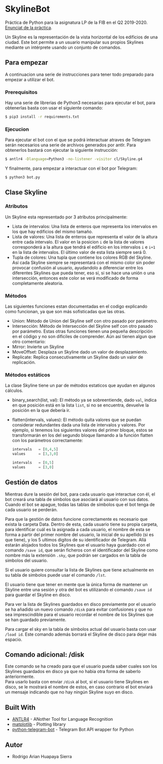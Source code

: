 # SkylineBot
Práctica de Python para la asignatura LP de la FIB en el Q2 2019-2020. [Enunciat de la pràctica](https://github.com/gebakx/SkylineBot).

Un Skyline es la representación de la vista horizontal de los edificios de una ciudad.
Este bot permite a un usuario manipular sus propios Skylines mediante un intérprete usando un conjunto de comandos.

## Para empezar
A continuacion una serie de instrucciones para tener todo preparado para empezar a utilizar el bot.

### Prerequisitos
Hay una serie de librerias de Python3 necesarias para ejecutar el bot, para obtenerlas basta con usar el siguiente comando:

```bash
$ pip3 install -r requirements.txt
```
### Ejecucion
Para ejecutar el bot con el que se podrá interactuar atraves de Telegram serán necesarios una serie de archivos generados por antlr. Para obtenerlos bastará con ejecutar la siguiente instrucción:
```bash
$ antlr4 -Dlanguage=Python3 -no-listener -visitor cl/Skyline.g4
```

Y finalmente, para empezar a interactuar con el bot por Telegram:
```bash
$ python3 bot.py
```

## Clase Skyline
### Atributos
Un Skyline esta representado por 3 atributos principalmente:
* Lista de intervalos: Una lista de enteros que representa los intervalos en los que hay edificios del mismo tamaño.
* Lista de valores: Una lista de enteros que representa el valor de la altura entre cada intervalo. El valor en la posicion `i` de la lista de valores corresponderá a la altura que tendrá el edificio en los intervalos `i` e `i+1` en la lista de intervalos. El último valor de esta lista siempre será 0.
* Tupla de colores: Una tupla que contiene los colores RGB del Skyline. Así cada Skyline siempre se representará con el mismo color sin poder provocar confusión al usuario, ayudandolo a diferenciar entre los diferentes Skylines que pueda tener, eso sí, si se hace una unión o una intersección, entonces este color se verá modificado de forma completamente aleatoria.

### Métodos
Las siguientes funciones estan documentadas en el codigo explicando como funcionan, ya que son más sofisticadas que las otras.
* Union: Método de Union del Skyline self con otro pasado por parámetro.
* Intersección: Método de Intersección del Skyline self con otro pasado por parámetro.
Estas otras funciones tienen una pequeña descripción en el código y no son dificiles de comprender. Aún así tienen algun que otro comentario:
* Mirror: Invierte un Skyline
* MoveOffset: Desplaza un Skyline dado un valor de desplazamiento.
* Replicate: Replica consecutivamente un Skyline dado un valor de replicación.
### Métodos estáticos
La clase Skyline tiene un par de métodos estaticos que ayudan en algunos cálculos.
* binary_search(list, val): El método ya se sobreentiende, dado `val`, indica en que posición está en la lista `list`, si no se encuentra, devuelve la posición en la que debería ir.
* flatten(intervals, values): El método quita valores que se puedan considerar redundantes dada una lista de intervalos y valores. Por ejemplo, si tenemos los siguientes valores del primer bloque, estos se transformarán en los del segundo bloque llamando a la función flatten con los parámetros correctamente:

    ```python
    intervals   = [0,4,5]
    values      = [3,3,0]
    ```


    ```python
    intervals   = [0,5]
    values      = [3,0]
    ```

## Gestión de datos
Mientras dure la sesión del bot, para cada usuario que interactue con él, el bot creará una tabla de símbolos que asociará al usuario con sus datos. Cuando el bot se apague, todas las tablas de símbolos que el bot tenga de cada usuario se perderán. <br>

Para que la gestión de datos funcione correctamente es necesario que exista la carpeta Data. Dentro de esta, cada usuario tiene su propia carpeta, para identificar cuál es la asignada a cada usuario, el nombre de esta se forma a partir del primer nombre del usuario, la inicial de su apellido (si es que tiene), y los 5 ultimos digitos de su identificador de Telegram. Allá estarán alojados todos los Skylines que el usuario haya guardado con el comando `/save id`, que serán ficheros con el identificador del Skyline como nombre más la extensión `.sky`, que podrán ser cargados en la tabla de simbolos del usuario.<br>

Si el usuario quiere consultar la lista de Skylines que tiene actualmente en su tabla de simbolos puede usar el comando `/lst`.<br>

El usuario tiene que tener en mente que la única forma de mantener un Skyline entre una sesión y otra del bot es utilizando el comando `/save id` para guardar el Skyline en disco.<br>

Para ver la lista de Skylines guardados en disco previamente por el usuario se ha añadido un nuevo comando `/disk` para evitar confusiones y que no sea imprescindible para el usuario recordar el nombre de los Skylines que se han guardado previamente.<br>

Para cargar el sky en la tabla de símbolos actual del usuario basta con usar `/load id`. Este comando además borrará el Skyline de disco para dejar más espacio.
## Comando adicional: /disk
Este comando se ha creado para que el usuario pueda saber cuales son los Skylines guardados en disco ya que no habia otra forma de saberlo anteriormente.<br>
Para usarlo basta con enviar `/disk` al bot, si el usuario tiene Skylines en disco, se le mostrará el nombre de estos, en caso contrario el bot enviará un mensaje indicando que no hay ningún Skyline suyo en disco.
## Built With

* [ANTLR4](https://www.antlr.org/) - ANother Tool for Language Recognition
* [matplotlib](https://matplotlib.org/) - Plotting library
* [python-telegram-bot](https://python-telegram-bot.org/) - Telegram Bot API wrapper for Python

## Autor
* Rodrigo Arian Huapaya Sierra